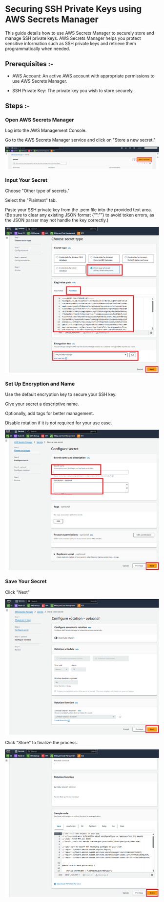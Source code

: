 # Securing SSH Private Keys using AWS Secrets Manager

This guide details how to use AWS Secrets Manager to securely store and manage SSH private keys. AWS Secrets Manager helps you protect sensitive information such as SSH private keys and retrieve them programmatically when needed.

## Prerequisites :-

+ AWS Account: An active AWS account with appropriate permissions to use AWS Secrets Manager.

+ SSH Private Key: The private key you wish to store securely.

## Steps :- 

### Open AWS Secrets Manager

Log into the AWS Management Console.

Go to the AWS Secrets Manager service and click on "Store a new secret."

![alt text](images/image-67.png)

### Input Your Secret

Choose "Other type of secrets."

Select the "Plaintext" tab.

Paste your SSH private key from the .pem file into the provided text area. (Be sure to clear any existing JSON format {“”:””} to avoid token errors, as the JSON parser may not handle the key correctly.)

![alt text](images/image-68.png)

### Set Up Encryption and Name

Use the default encryption key to secure your SSH key.

Give your secret a descriptive name.

Optionally, add tags for better management.

Disable rotation if it is not required for your use case.

![alt text](images/image-69.png)

### Save Your Secret

Click "Next"

![alt text](images/image-70.png)

Click "Store" to finalize the process.

![alt text](images/image-71.png)

